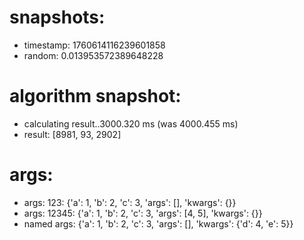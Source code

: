 # snapshots:

 * timestamp: 1760614116239601858
 * random: 0.013953572389648228

# algorithm snapshot:

 * calculating result..3000.320 ms (was 4000.455 ms)
 * result: [8981, 93, 2902]

# args:

 * args: 123: {'a': 1, 'b': 2, 'c': 3, 'args': [], 'kwargs': {}}
 * args: 12345: {'a': 1, 'b': 2, 'c': 3, 'args': [4, 5], 'kwargs': {}}
 * named args: {'a': 1, 'b': 2, 'c': 3, 'args': [], 'kwargs': {'d': 4, 'e': 5}}
